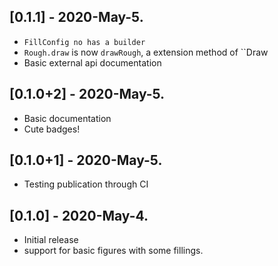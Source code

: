 ## [0.1.1] - 2020-May-5.

* `FillConfig no has a builder`
* `Rough.draw` is now `drawRough`, a extension method of ``Draw
* Basic external api documentation

## [0.1.0+2] - 2020-May-5.

* Basic documentation
* Cute badges!

## [0.1.0+1] - 2020-May-5.

* Testing publication through CI

## [0.1.0] - 2020-May-4.

* Initial release
* support for basic figures with some fillings.
